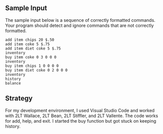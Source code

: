 ## Sample Input

The sample input below is a sequence of correctly formatted commands. Your program should detect and ignore commands that are not correctly formatted.  

    add item chips 20 $.50  
    add item coke 5 $.75  
    add item diet coke 5 $.75
    inventory  
    buy item coke 0 3 0 0 0  
    inventory  
    buy item chips 1 0 0 0 0  
    buy item diet coke 0 2 0 0 0
    inventory  
    history  
    balance

## Strategy
For my development environment, I used Visual Studio Code and worked with 2LT Wallace, 2LT Bean, 2LT Stiffler, and 2LT Vallente. The code works for add, help, and exit. I started the buy function but got stuck on keeping history.
